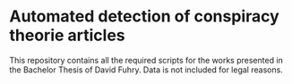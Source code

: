 # Automated detection of conspiracy theorie articles

This repository contains all the required scripts for the works presented in the Bachelor Thesis of David Fuhry.
Data is not included for legal reasons.
